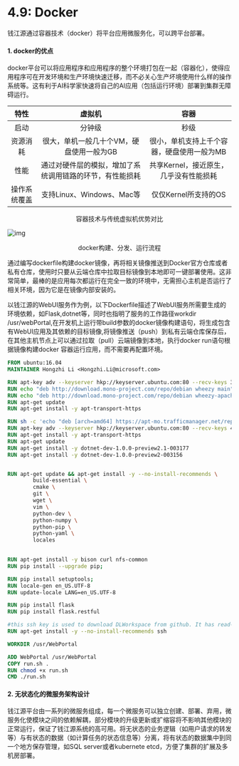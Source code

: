 # 4.9: Docker

钱江源通过容器技术（docker）将平台应用微服务化，可以跨平台部署。

#### 1. docker的优点

​		docker平台可以将应用程序和应用程序的整个环境打包在一起（容器化），使得应用程序可在开发环境和生产环境快速迁移，而不必关心生产坏境使用什么样的操作系统等。这有利于AI科学家快速将自己的AI应用（包括运行环境）部署到集群无障碍运行。

|     特性     |                          虚拟机                          |                    容器                    |
| :----------: | :------------------------------------------------------: | :----------------------------------------: |
|     启动     |                          分钟级                          |                    秒级                    |
|   资源消耗   |         很大，单机一般几十个VM，硬盘使用一般为GB         | 很小，单机支持上千个容器，硬盘使用一般为MB |
|     性能     | 通过对硬件层的模拟，增加了系统调用链路的环节，有性能损耗 |   共享Kernel，接近原生，几乎没有性能损耗   |
| 操作系统覆盖 |                支持Linux、Windows、Mac等                 |            仅仅Kernel所支持的OS            |

<center>容器技术与传统虚拟机优势对比</center>

![img](https://uploader.shimo.im/f/Az68YMmtTBY5eOf9.png!thumbnail)

<center>docker构建、分发、运行流程</center>

​			通过编写dockerfile构建docker镜像，再将相关镜像推送到Docker官方仓库或者私有仓库，使用时只要从云端仓库中拉取目标镜像到本地即可一键部署使用。这非常简单，最棒的是应用每次都运行在完全一致的环境中，无需担心主机是否运行了相关环境，因为它是在镜像内部安装的。

​		以钱江源的WebUI服务作为例，以下Dockerfile描述了WebUI服务所需要生成的环境依赖，如Flask,dotnet等，同时也指明了服务的工作路径workdir /usr/webPortal,在开发机上运行带build参数的docker镜像构建语句，将生成包含有WebUI应用及其依赖的目标镜像,将镜像推送（push）到私有云端仓库保存后，在其他主机节点上可以通过拉取（pull）云端镜像到本地，执行docker run语句根据镜像构建docker 容器运行应用，而不需要再配置环境。

```dockerfile
FROM ubuntu:16.04
MAINTAINER Hongzhi Li <Hongzhi.Li@microsoft.com>

RUN apt-key adv --keyserver hkp://keyserver.ubuntu.com:80 --recv-keys 3FA7E0328081BFF6A14DA29AA6A19B38D3D831EF
RUN echo "deb http://download.mono-project.com/repo/debian wheezy main" | tee /etc/apt/sources.list.d/mono-xamarin.list
RUN echo "deb http://download.mono-project.com/repo/debian wheezy-apache24-compat main" | tee -a /etc/apt/sources.list.d/mono-xamarin.list
RUN apt-get update
RUN apt-get install -y apt-transport-https

RUN sh -c 'echo "deb [arch=amd64] https://apt-mo.trafficmanager.net/repos/dotnet-release/ xenial main" > /etc/apt/sources.list.d/dotnetdev.list'
RUN apt-key adv --keyserver hkp://keyserver.ubuntu.com:80 --recv-keys 417A0893
RUN apt-get install -y apt-transport-https
RUN apt-get update
RUN apt-get install -y dotnet-dev-1.0.0-preview2.1-003177
RUN apt-get install -y dotnet-dev-1.0.0-preview2-003156


RUN apt-get update && apt-get install -y --no-install-recommends \
        build-essential \
        cmake \
        git \
        wget \
        vim \
        python-dev \
        python-numpy \
        python-pip \
        python-yaml \
        locales
        

RUN apt-get install -y bison curl nfs-common
RUN pip install --upgrade pip; 

RUN pip install setuptools; 
RUN locale-gen en_US.UTF-8
RUN update-locale LANG=en_US.UTF-8

RUN pip install flask
RUN pip install flask.restful

#this ssh key is used to download DLWorkspace from github. It has read-only access to github repo. 
RUN apt-get install -y --no-install-recommends ssh

WORKDIR /usr/WebPortal

ADD WebPortal /usr/WebPortal
COPY run.sh .
RUN chmod +x run.sh
CMD ./run.sh

```

#### 2. 无状态化的微服务架构设计

​		钱江源平台由一系列的微服务组成，每一个微服务可以独立创建、部署、弃用，微服务化使模块之间的依赖解耦，部分模块的升级更新或扩缩容将不影响其他模块的正常运行，保证了钱江源系统的高可用。将无状态的业务逻辑（如用户请求的转发等）与有状态的数据（如计算任务的状态信息等）分离，将有状态的数据集中到同一个地方保存管理，如SQL server或者kubernete etcd，方便了集群的扩展及多机房部署。



